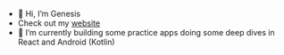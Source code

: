- 👋 Hi, I’m Genesis
- Check out my [website](www.genesisbonds.com)
- 🌱 I’m currently building some practice apps doing some deep dives in React and Android (Kotlin)

